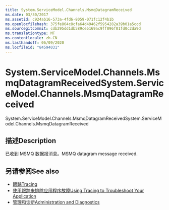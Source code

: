 ```yaml
---
title: System.ServiceModel.Channels.MsmqDatagramReceived
ms.date: 03/30/2017
ms.assetid: c924ab16-573a-4fd6-8059-071fc12f4b1b
ms.openlocfilehash: 375fe864c8cfa64d49462f5954282a39b01a5ccd
ms.sourcegitcommit: cdb295dd1db589ce5169ac9ff096f01fd0c2da9d
ms.translationtype: MT
ms.contentlocale: zh-CN
ms.lasthandoff: 06/09/2020
ms.locfileid: "84594031"
---
```

# <a name="systemservicemodelchannelsmsmqdatagramreceived"></a><span data-ttu-id="91749-102">System.ServiceModel.Channels.MsmqDatagramReceived</span><span class="sxs-lookup"><span data-stu-id="91749-102">System.ServiceModel.Channels.MsmqDatagramReceived</span></span>
<span data-ttu-id="91749-103">System.ServiceModel.Channels.MsmqDatagramReceived</span><span class="sxs-lookup"><span data-stu-id="91749-103">System.ServiceModel.Channels.MsmqDatagramReceived</span></span>  
  
## <a name="description"></a><span data-ttu-id="91749-104">描述</span><span class="sxs-lookup"><span data-stu-id="91749-104">Description</span></span>  
 <span data-ttu-id="91749-105">已收到 MSMQ 数据报消息。</span><span class="sxs-lookup"><span data-stu-id="91749-105">MSMQ datagram message received.</span></span>  
  
## <a name="see-also"></a><span data-ttu-id="91749-106">另请参阅</span><span class="sxs-lookup"><span data-stu-id="91749-106">See also</span></span>

- [<span data-ttu-id="91749-107">跟踪</span><span class="sxs-lookup"><span data-stu-id="91749-107">Tracing</span></span>](index.md)
- [<span data-ttu-id="91749-108">使用跟踪来排除应用程序故障</span><span class="sxs-lookup"><span data-stu-id="91749-108">Using Tracing to Troubleshoot Your Application</span></span>](using-tracing-to-troubleshoot-your-application.md)
- [<span data-ttu-id="91749-109">管理和诊断</span><span class="sxs-lookup"><span data-stu-id="91749-109">Administration and Diagnostics</span></span>](../index.md)
